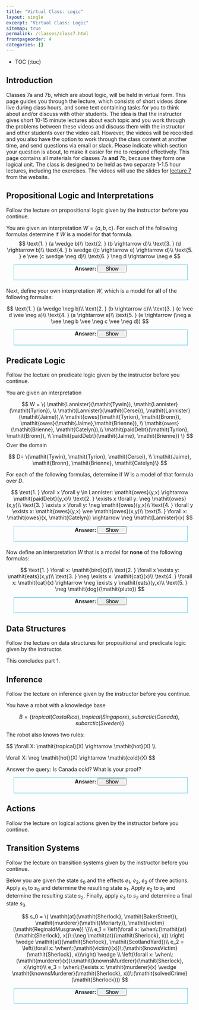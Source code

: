 ```yaml
---
title: "Virtual Class: Logic"
layout: single
excerpt: "Virtual Class: Logic"
sitemap: true
permalink: /classes/class7.html
frontpageorder: 4
categories: []
---
```


* TOC
{:toc}

## Introduction

Classes 7a and 7b, which are about logic, will be held in virtual form. This page guides you through the lecture, which consists of short videos done live during class hours, and some text containing tasks
for you to think about and/or discuss with other students. The idea is that the instructor gives short 10-15 minute lectures about each topic and you work through the problems between these videos and discuss
them with the instructor and other students over the video call. However, the videos will be recorded and you also have the option to work through the class content at another time, and send questions 
via email or slack. Please indicate which section your question is about, to make it easier for me to respond effectively.
This page contains all materials for classes 7a **and** 7b, because they form one logical unit. The class is designed to be
held as two separate 1-1.5 hour lectures, including the exercises. The videos will use the slides for [lecture 7](/CI-0129/slides/lecture7.html) from the website. 

## Propositional Logic and Interpretations

Follow the lecture on propositional logic given by the instructor before you continue.



You are given an interpretation $W = \{ a, b, c \}$. For each of the following formulas determine if $W$ is a model for that formula.
$$
\text{1. } (a \wedge b)\\
\text{2. } (b \rightarrow d)\\
\text{3. } (d \rightarrow b)\\
\text{4. } b \wedge ((c \rightarrow e) \rightarrow d)\\
\text{5. } e \vee (c \wedge \neg d)\\
\text{6. } \neg d \rightarrow \neg e
$$
<div style="margin:20px; margin-top:5px; margin-right:15px; border: 1px solid #3bbfe7;" class="codebox">
<dt style="height:40px; text-align: center;"><strong>Answer:</strong>
<input type="button" value="Show" style="width:78px; font-size:14px; margin:0px; padding:0px;" onclick="var spoiler = $(this).parents('.codebox').find('.content').toggle('slow');
if ( this.value == 'Hide' ) { this.value = 'Show'; } else { this.value = 'Hide'; };
return false;"></dt>
<dd><div class="content" name="spoiler" style="display: none; margin-right:15px;">
$W$ is a model of 1., because both $a$ and $b$ are elements of the interpretation.<br/><br/>

$W$ is not a model of 2., because $b$ is an element of the interpretation, but d is not. The implication holds if the antecedent (here b) is false or the consequence (here d) is true, which is not the case.<br/><br/>

$W$ is a model of 3., because d is not an element of the interpretation, which means that the antecedent is false, which makes the entire implication true!<br/><br/>

$W$ is a model of 4. First, note that $b$ is an element of $W$. Then we determine if $W$ is a model for the right hand side of the conjunction: $c \rightarrow e$ is false, since $e$ is not an element of $W$, but $c$ is. 
Therefore, the larger implication is true, because its antecedent is false!<br/><br/>

$W$ is a model of 5. While $e$ is false, $c$ is true, and the negation of $d$ is also true.<br/><br/>

$W$ is a model of 6. The negation of $d$ is true, as is the negation of $e$.
</div></dd></div>

Next, define your own interpretation $W$, which is a model for **all** of the following formulas:

$$
\text{1. } (a \wedge \neg b)\\
\text{2. } (b \rightarrow c)\\
\text{3. } (c \vee d \vee \neg a)\\
\text{4. } (a \rightarrow e)\\
\text{5. } (e \rightarrow (\neg a \vee \neg b \vee \neg c \vee \neg d))
$$

<div style="margin:20px; margin-top:5px; margin-right:15px; border: 1px solid #3bbfe7;" class="codebox">
<dt style="height:40px; text-align: center;"><strong>Answer:</strong>
<input type="button" value="Show" style="width:78px; font-size:14px; margin:0px; padding:0px;" onclick="var spoiler = $(this).parents('.codebox').find('.content').toggle('slow');
if ( this.value == 'Hide' ) { this.value = 'Show'; } else { this.value = 'Hide'; };
return false;"></dt>
<dd><div class="content" name="spoiler" style="display: none; margin-right:15px;">
From 1 we conclude that a has to be an element of W, but b must not be. Using 3, we determine that c or d have to be in W, so let us choose c. From 4 we can then conclude, since a is in W, e 
has to be too. Checking 2, we see that since b is not in W, W is already a model for 2. Finally, for 5 the consequence must hold (since e is an element of W). We already know that b is not an element of W, 
so the consequence also holds, and we found an interpretation that is a model for all five formulas:

$$
W = \{a, c, e\}
$$
</div></dd></div>

## Predicate Logic 

Follow the lecture on predicate logic given by the instructor before you continue.

You are given an interpretation

$$
W = \{ \mathit{Lannister}(\mathit{Tywin}), \mathit{Lannister}(\mathit{Tyrion}), \\
       \mathit{Lannister}(\mathit{Cersei}), \mathit{Lannister}(\mathit{Jaime}),\\
       \mathit{owes}(\mathit{Tyrion}, \mathit{Bronn}), \mathit{owes}(\mathit{Jaime},\mathit{Brienne}), \\
       \mathit{owes}(\mathit{Brienne}, \mathit{Catelyn}),\\
       \mathit{paidDebt}(\mathit{Tyrion}, \mathit{Bronn}), \\
       \mathit{paidDebt}(\mathit{Jaime}, \mathit{Brienne}) \}
$$
Over the domain

$$
D= \{\mathit{Tywin},  \mathit{Tyrion}, \mathit{Cersei}, \\
     \mathit{Jaime}, \mathit{Bronn}, \mathit{Brienne}, \mathit{Catelyn}\}
$$

For each of the following formulas, determine if $W$ is a model of that formula over $D$.

$$
\text{1. } \forall x \forall y \in Lannister: \mathit{owes}(y,x) \rightarrow \mathit{paidDebt}(y,x)\\
\text{2. } \exists x \forall y: \neg \mathit{owes}(x,y)\\
\text{3. } \exists x \forall y: \neg \mathit{owes}(y,x)\\
\text{4. } \forall y \exists x: \mathit{owes}(y,x) \vee \mathit{owes}(x,y)\\
\text{5. } \forall x: \mathit{owes}(x, \mathit{Catelyn}) \rightarrow \neg \mathit{Lannister}(x)
$$
<div style="margin:20px; margin-top:5px; margin-right:15px; border: 1px solid #3bbfe7;" class="codebox">
<dt style="height:40px; text-align: center;"><strong>Answer:</strong>
<input type="button" value="Show" style="width:78px; font-size:14px; margin:0px; padding:0px;" onclick="var spoiler = $(this).parents('.codebox').find('.content').toggle('slow');
if ( this.value == 'Hide' ) { this.value = 'Show'; } else { this.value = 'Hide'; };
return false;"></dt>
<dd><div class="content" name="spoiler" style="display: none; margin-right:15px;">
$W$ is a model of 1. We need to consider all x and y (for which y is in the set Lannister). If y owes x (owes(y,x)) is true, they also have to pay their debt (paidDebt(y,x)). Tyrion owes Bronn, and Jaime owes Brienne, 
which are the only Lannisters to owe anyone, and both paid their debt. *A Lannister always pays his debt*<br/><br/>

$W$ is a model of 2. This formula means "There is someone for whom it is false that they owe them, for everyone else" ("There is someone that does not owe anyone"). Tywin, in our interpretation, does not 
owe anyone, therefore $\mathit{owes}(\mathit{Tywin},y)$ is false for all $y$.<br/><br/>

$W$ is a model of 3. This formula means "There is someone for whom it is false that they are owed something, for everyone else" ("There is someone that is not owed by anyone"). Once again, we can use Tywin as $x$, because 
$\mathit{owes}(y,\mathit{Tywin})$ is false for all y.<br/><br/>

$W$ is not a model of 4. This sentence means "For everyone there is someone that they owe to or that owes them". To check this, we need to look at each character and see if they have any outgoing or incoming 
debts. However, Tywin has (as we discovered in formula 2) no one that he owes, nor (as we discovered in formula 3) anyone that owed him, and therefore $W$ is not a model for formula 4.<br/><br/>

$W$ is a model of 5. This sentence means "Everyone that owes Catelyn is not a Lannister". For every $x$ we first need to determine if they owe Catelyn, which is only true for Brienne, for every other $x$ the antecendent is 
false, and therefore the implication is true. For Brienne, the consequence is true, since she is not a Lannister. Therefore, the implication holds for all $x$.<br/><br/>
</div></dd></div>


Now define an interpretation $W$ that is a model for **none** of the following formulas:

$$
\text{1. } \forall x: \mathit{bird}(x)\\
\text{2. } \forall x \exists y: \mathit{eats}(x,y)\\
\text{3. } \neg \exists x: \mathit{cat}(x)\\
\text{4. } \forall x: \mathit{cat}(x) \rightarrow \neg \exists y \mathit{eats}(y,x)\\
\text{5. } \neg \mathit{dog}(\mathit{pluto})
$$

<div style="margin:20px; margin-top:5px; margin-right:15px; border: 1px solid #3bbfe7;" class="codebox">
<dt style="height:40px; text-align: center;"><strong>Answer:</strong>
<input type="button" value="Show" style="width:78px; font-size:14px; margin:0px; padding:0px;" onclick="var spoiler = $(this).parents('.codebox').find('.content').toggle('slow');
if ( this.value == 'Hide' ) { this.value = 'Show'; } else { this.value = 'Hide'; };
return false;"></dt>
<dd><div class="content" name="spoiler" style="display: none; margin-right:15px;">
First: We need to determine a domain for our interpretation, too! Let's use a domain with two elements: pluto and tweety.<br/><br/>

Remember: We want all formulas to be false, i.e. our interpretation should be a model for none of them.<br/><br/>

From formula 1, we conclude that not both of our elements can be birds, so let's have tweety be a bird, and pluto not. Formula 3 says that there must be at least one cat, let us say pluto. 
Formula 5 then says that he also has to be a dog (logic allows us to construct a cat-dog!).<br/><br/>

Our current interpretation is not a model for formula 2, so let us look at formula 4 first: It basically says that for every cat there is nothing that would eat that cat. Our only cat is pluto,
and nothing is eating pluto, so our current interpretation would be a model for formula 4. We therefore need to add something that eats pluto, for example pluto.<br/><br/> 

One final check for formula 2: It says that for every $x$ there is a $y$ that $x$ eats. Since there is nothing tweety eats, $W$ is not a model for this formula, and we are done with the following interpretation:

$$
W = \{\mathit{bird}(\mathit{tweety}), \mathit{dog}(\mathit{pluto}), \mathit{cat}(\mathit{pluto}), \mathit{eats}(\mathit{pluto}, \mathit{pluto})\}
$$

Note that your solution may look very different. Maybe you have three characters, one of which is a cat, one a dog, and the third a bird. Maybe you don't have characters that eat themselves. There are 
(infinitely) many possible solution to this problem!
</div></dd></div>

## Data Structures

Follow the lecture on data structures for propositional and predicate logic given by the instructor.

This concludes part 1.

## Inference

Follow the lecture on inference given by the instructor before you continue.

You have a robot with a knowledge base 

$$
B = \{ \mathit{tropical}(\mathit{CostaRica}), \mathit{tropical}(\mathit{Singapore}), \mathit{subarctic}(\mathit{Canada}), \mathit{subarctic}(\mathit{Sweden}) \}
$$

The robot also knows two rules:

$$
\forall X: \mathit{tropical}(X) \rightarrow \mathit{hot}(X) \\\\

\forall X: \neg \mathit{hot}(X) \rightarrow \mathit{cold}(X)
$$

Answer the query: Is Canada cold? What is your proof?

<div style="margin:20px; margin-top:5px; margin-right:15px; border: 1px solid #3bbfe7;" class="codebox">
<dt style="height:40px; text-align: center;"><strong>Answer:</strong>
<input type="button" value="Show" style="width:78px; font-size:14px; margin:0px; padding:0px;" onclick="var spoiler = $(this).parents('.codebox').find('.content').toggle('slow');
if ( this.value == 'Hide' ) { this.value = 'Show'; } else { this.value = 'Hide'; };
return false;"></dt>
<dd><div class="content" name="spoiler" style="display: none; margin-right:15px;">
The answer to the query $\mathit{cold}(\mathit{Canada})$ is "yes" (or "true").<br/><br/>

The proof is:

$$
B, \forall X: \mathit{tropical}(X) \rightarrow \mathit{hot}(X) \models \\\quad \{ \mathit{hot}(\mathit{CostaRica}), \mathit{hot}(\mathit{Singapore})\} \\\\
B, \{ \mathit{hot}(\mathit{CostaRica}), \mathit{hot}(\mathit{Singapore})\}, \forall X: \neg \mathit{hot}(X) \rightarrow \mathit{cold}(X) \models \\\quad \{ \mathit{cold}(Canada), \mathit{cold}(Sweden) \}
$$

Note that this is an ad-hoc inference procedure that is *not* based on resolution. The challenge we face is that we need to generate **all** hot places before we can determine which are not hot, which we achieved by 
first applying the first rule and then applying the second rule.
</div></dd></div>

## Actions

Follow the lecture on logical actions given by the instructor before you continue.

## Transition Systems

Follow the lecture on transition systems given by the instructor before you continue.

Below you are given the state $s_0$ and the effects $e_1$, $e_2$, $e_3$ of three actions. 
Apply $e_1$ to $s_0$ and determine the resulting state $s_1$. Apply $e_2$ to $s_1$ and determine 
the resulting state $s_2$. Finally, apply $e_3$ to $s_2$ and determine a final state $s_3$.

$$
s_0 = \{ \mathit{at}(\mathit{Sherlock}, \mathit{BakerStreet}), \mathit{murderer}(\mathit{Moriarty}), \mathit{victim}(\mathit{ReginaldMusgrave}) \}\\
e_1 = \left(\forall x: \when\:(\mathit{at}(\mathit{Sherlock}, x))\:(\neg \mathit{at}(\mathit{Sherlock}, x)) \right) \wedge \mathit{at}(\mathit{Sherlock}, \mathit{ScotlandYard})\\
e_2 = \left(\forall x: \when\:(\mathit{victim}(x))\:(\mathit{knowsVictim}(\mathit{Sherlock}, x))\right) \wedge \\
      \left(\forall x: \when\:(\mathit{murderer}(x))\:\mathit{knownsMurderer}(\mathit{Sherlock}, x)\right)\\
e_3 = \when\:(\exists x: \mathit{murderer}(x) \wedge \mathit{knownsMurderer}(\mathit{Sherlock}, x))\:(\mathit{solvedCrime}(\mathit{Sherlock}))
$$

<div style="margin:20px; margin-top:5px; margin-right:15px; border: 1px solid #3bbfe7;" class="codebox">
<dt style="height:40px; text-align: center;"><strong>Answer:</strong>
<input type="button" value="Show" style="width:78px; font-size:14px; margin:0px; padding:0px;" onclick="var spoiler = $(this).parents('.codebox').find('.content').toggle('slow');
if ( this.value == 'Hide' ) { this.value = 'Show'; } else { this.value = 'Hide'; };
return false;"></dt>
<dd><div class="content" name="spoiler" style="display: none; margin-right:15px;">
The first effect basically states that whichever place sherlock is at, they are no longer there after the action and are instead at Scotland Yard, so the state will be:

$$
s_1 = \{ \mathit{at}(\mathit{Sherlock}, \mathit{ScotlandYard}), \\\quad\mathit{murderer}(\mathit{Moriarty}), \mathit{victim}(\mathit{ReginaldMusgrave}) \}
$$

The second effect causes Sherlock to determine the victim and the murderer: For each x, if the x is the victim, Sherlock will then know that they are the victim, and likewise for the murderer.

$$
s_2 = \{ \mathit{at}(\mathit{Sherlock}, \mathit{ScotlandYard}), \\\quad\mathit{murderer}(\mathit{Moriarty}), \mathit{victim}(\mathit{ReginaldMusgrave}), \mathit{knowsVictim}(\mathit{Sherlock}, \\\quad
\mathit{ReginaldMusgrave}), \mathit{knowsMurderer}(\mathit{Sherlock}, \mathit{Moriarty}) \}
$$

Finally, effect 3 says when there is an x such that x is the murderer and Sherlock knows that they are the murderer, Sherlock has solved the crime.

$$
s_3 = \{ \mathit{at}(\mathit{Sherlock}, \mathit{ScotlandYard}), \\\quad\mathit{murderer}(\mathit{Moriarty}), \mathit{victim}(\mathit{ReginaldMusgrave}), \mathit{knowsVictim}(\mathit{Sherlock}, \\\quad
         \mathit{ReginaldMusgrave}), \mathit{knowsMurderer}(\mathit{Sherlock}, \\\quad \mathit{Moriarty}), \mathit{solvedCrime}(\mathit{Sherlock}) \}
$$

</div></dd></div>



